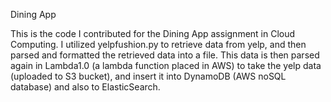 Dining App

This is the code I contributed for the Dining App assignment in Cloud Computing.
I utilized yelpfushion.py to retrieve data from yelp, and then parsed and formatted the retrieved data into a file.
This data is then parsed again in Lambda1.0 (a lambda function placed in AWS) to take the yelp data (uploaded to S3 bucket),
and insert it into DynamoDB (AWS noSQL database) and also to ElasticSearch.